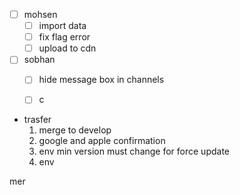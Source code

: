 - [ ] mohsen
	- [ ] import data
	- [ ] fix flag error
	- [ ] upload to cdn
- [ ] sobhan
	- [ ] hide message box in channels
	- [ ] c






- trasfer
	1. merge to develop 
	2. google and apple confirmation
	3. env min version must change for force update
	4. env 


mer